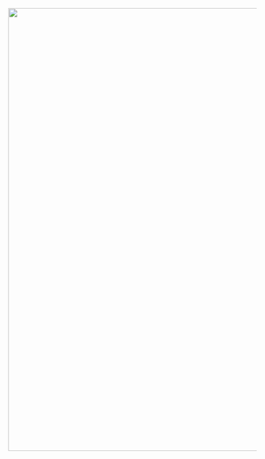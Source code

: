 <div align="center" width="100%">
  <a href="https://github.com/tanjeffreyz/github-overview">
    <img src="https://tanjeffreyz-github-overview.herokuapp.com/?cacheAge=1" width="900px" />
  </a>
</div>
